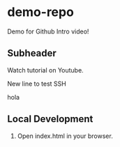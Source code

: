 # demo-repo
Demo for Github Intro video!


## Subheader

Watch tutorial on Youtube.

New line to test SSH

hola

## Local Development

1. Open index.html in your browser.